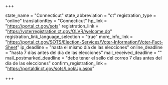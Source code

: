 +++

state_name = "Connecticut"
state_abbreviation = "ct"
registration_type = "online"
translationKey = "Connecticut"
hp_link = "https://portal.ct.gov/sots"
registration_link = "https://voterregistration.ct.gov/OLVR/welcome.do"
registration_link_language_selection = "true"
more_info_link = "https://portal.ct.gov/SOTS/Election-Services/Voter-Information/Voter-Fact-Sheet"
ip_deadline = "hasta el mismo día de las elecciones"
online_deadline = "hasta 7 días antes del día de las elecciones"
mail_received_deadline = ""
mail_postmarked_deadline = "debe tener el sello del correo 7 días antes del día de las elecciones"
confirm_registration_link = "https://portaldir.ct.gov/sots/LookUp.aspx"

+++